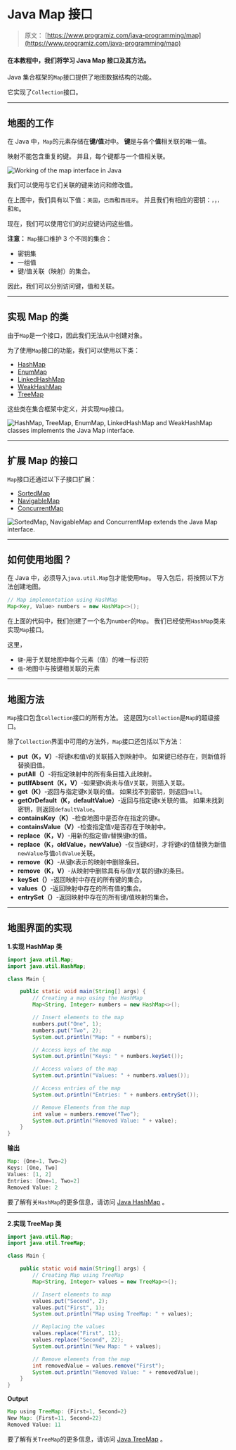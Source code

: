 # Java Map 接口

> 原文： [https://www.programiz.com/java-programming/map](https://www.programiz.com/java-programming/map)

#### 在本教程中，我们将学习 Java Map 接口及其方法。

Java 集合框架的`Map`接口提供了地图数据结构的功能。

它实现了`Collection`接口。

* * *

## 地图的工作

在 Java 中，`Map`的元素存储在**键/值**对中。 **键**是与各个**值**相关联的唯一值。

映射不能包含重复的键。 并且，每个键都与一个值相关联。

![Working of the map interface in Java](img/581cb6ad9550fa6092eb8b7a9b664d32.png)

我们可以使用与它们关联的键来访问和修改值。

在上图中，我们具有以下值：`美国`，`巴西`和`西班牙`。 并且我们有相应的密钥：`，`，`，`和`和`。

现在，我们可以使用它们的对应键访问这些值。

**注意：** `Map`接口维护 3 个不同的集合：

*   密钥集
*   一组值
*   键/值关联（映射）的集合。

因此，我们可以分别访问键，值和关联。

* * *

## 实现 Map 的类

由于`Map`是一个接口，因此我们无法从中创建对象。

为了使用`Map`接口的功能，我们可以使用以下类：

*   [HashMap](/java-programming/hashmap "Java HashMap class")
*   [EnumMap](/java-programming/enummap "Java EnumMap Class")
*   [LinkedHashMap](/java-programming/linkedhashmap "Java LinkedHashMap class")
*   [WeakHashMap](/java-programming/weakhashmap "Java WeakhashMap class")
*   [TreeMap](/java-programming/treemap "Java TreeMap class")

这些类在集合框架中定义，并实现`Map`接口。

![HashMap, TreeMap, EnumMap, LinkedHashMap and WeakHashMap classes implements the Java Map interface.](img/3ffcb028eef2a45a36fc9b9879d9c20c.png)

* * *

## 扩展 Map 的接口

`Map`接口还通过以下子接口扩展：

*   [SortedMap](/java-programming/sortedmap "Java SortedMap Interface")
*   [NavigableMap](/java-programming/navigablemap "Java NavigableMap Interface")
*   [ConcurrentMap](/java-programming/concurrentmap "Java ConcurrentMap Interface")

![SortedMap, NavigableMap and ConcurrentMap extends the Java Map interface.](img/bfc831962cafd6e0976fad0a76ded6e5.png)

* * *

## 如何使用地图？

在 Java 中，必须导入`java.util.Map`包才能使用`Map`。 导入包后，将按照以下方法创建地图。

```java
// Map implementation using HashMap
Map<Key, Value> numbers = new HashMap<>(); 
```

在上面的代码中，我们创建了一个名为`number`的`Map`。 我们已经使用`HashMap`类来实现`Map`接口。

这里，

*   `键`-用于关联地图中每个元素（值）的唯一标识符
*   `值`-地图中与按键相关联的元素

* * *

## 地图方法

`Map`接口包含`Collection`接口的所有方法。 这是因为`Collection`是`Map`的超级接口。

除了`Collection`界面中可用的方法外，`Map`接口还包括以下方法：

*   **put（K，V）**-将键`K`和值`V`的关联插入到映射中。 如果键已经存在，则新值将替换旧值。
*   **putAll（）**-将指定映射中的所有条目插入此映射。
*   **putIfAbsent（K，V）**-如果键`K`尚未与值`V`关联，则插入关联。
*   **get（K）**-返回与指定键`K`关联的值。 如果找不到密钥，则返回`null`。
*   **getOrDefault（K，defaultValue）**-返回与指定键`K`关联的值。 如果未找到密钥，则返回`defaultValue`。
*   **containsKey（K）**-检查地图中是否存在指定的键`K`。
*   **containsValue（V）**-检查指定值`V`是否存在于映射中。
*   **replace（K，V）**-用新的指定值`V`替换键`K`的值。
*   **replace（K，oldValue，newValue）**-仅当键`K`时，才将键`K`的值替换为新值`newValue`与值`oldValue`关联。
*   **remove（K）**-从键`K`表示的映射中删除条目。
*   **remove（K，V）**-从映射中删除具有与值`V`关联的键`K`的条目。
*   **keySet（）**-返回映射中存在的所有键的集合。
*   **values（）**-返回映射中存在的所有值的集合。
*   **entrySet（）**-返回映射中存在的所有键/值映射的集合。

* * *

## 地图界面的实现

**1.实现 HashMap 类**

```java
import java.util.Map;
import java.util.HashMap;

class Main {

    public static void main(String[] args) {
        // Creating a map using the HashMap
        Map<String, Integer> numbers = new HashMap<>();

        // Insert elements to the map
        numbers.put("One", 1);
        numbers.put("Two", 2);
        System.out.println("Map: " + numbers);

        // Access keys of the map
        System.out.println("Keys: " + numbers.keySet());

        // Access values of the map
        System.out.println("Values: " + numbers.values());

        // Access entries of the map
        System.out.println("Entries: " + numbers.entrySet());

        // Remove Elements from the map
        int value = numbers.remove("Two");
        System.out.println("Removed Value: " + value);
    }
} 
```

**输出**

```java
Map: {One=1, Two=2}
Keys: [One, Two]
Values: [1, 2]
Entries: [One=1, Two=2]
Removed Value: 2 
```

要了解有关`HashMap`的更多信息，请访问 [Java HashMap](/java-programming/hashmap "Java HashMap Class") 。

* * *

**2.实现 TreeMap 类**

```java
import java.util.Map;
import java.util.TreeMap;

class Main {

    public static void main(String[] args) {
        // Creating Map using TreeMap
        Map<String, Integer> values = new TreeMap<>();

        // Insert elements to map
        values.put("Second", 2);
        values.put("First", 1);
        System.out.println("Map using TreeMap: " + values);

        // Replacing the values
        values.replace("First", 11);
        values.replace("Second", 22);
        System.out.println("New Map: " + values);

        // Remove elements from the map
        int removedValue = values.remove("First");
        System.out.println("Removed Value: " + removedValue);
    }
} 
```

**Output**

```java
Map using TreeMap: {First=1, Second=2}
New Map: {First=11, Second=22}
Removed Value: 11 
```

要了解有关`TreeMap`的更多信息，请访问 [Java TreeMap](/java-programming/treemap "Java TreeMap Class") 。
